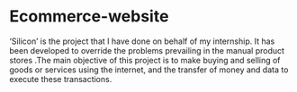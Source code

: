 # Ecommerce-website
 ‘Silicon’ is the project that I have done on behalf of my internship. It has been developed to override the problems prevailing in the manual product stores .The main objective of this project is to make buying and selling of goods or services using the internet, and the transfer of money and data to execute these transactions.
